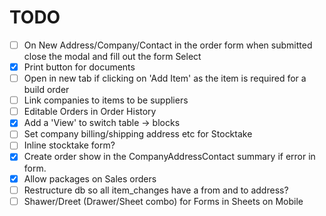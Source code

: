 # TODO

- [ ] On New Address/Company/Contact in the order form when submitted close the modal and fill out the form Select
- [X] Print button for documents
- [ ] Open in new tab if clicking on 'Add Item' as the item is required for a build order
- [ ] Link companies to items to be suppliers
- [ ] Editable Orders in Order History
- [X] Add a 'View' to switch table -> blocks
- [ ] Set company billing/shipping address etc for Stocktake
- [ ] Inline stocktake form?
- [X] Create order show in the CompanyAddressContact summary if error in form.
- [X] Allow packages on Sales orders
- [ ] Restructure db so all item_changes have a from and to address?
- [ ] Shawer/Dreet (Drawer/Sheet combo) for Forms in Sheets on Mobile
